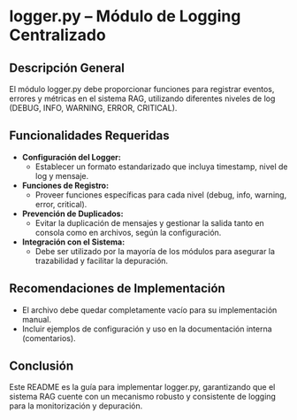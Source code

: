 # logger.py – Módulo de Logging Centralizado

## Descripción General
El módulo logger.py debe proporcionar funciones para registrar eventos, errores y métricas en el sistema RAG, utilizando diferentes niveles de log (DEBUG, INFO, WARNING, ERROR, CRITICAL).

## Funcionalidades Requeridas
- **Configuración del Logger:**  
  - Establecer un formato estandarizado que incluya timestamp, nivel de log y mensaje.
- **Funciones de Registro:**  
  - Proveer funciones específicas para cada nivel (debug, info, warning, error, critical).
- **Prevención de Duplicados:**  
  - Evitar la duplicación de mensajes y gestionar la salida tanto en consola como en archivos, según la configuración.
- **Integración con el Sistema:**  
  - Debe ser utilizado por la mayoría de los módulos para asegurar la trazabilidad y facilitar la depuración.

## Recomendaciones de Implementación
- El archivo debe quedar completamente vacío para su implementación manual.
- Incluir ejemplos de configuración y uso en la documentación interna (comentarios).

## Conclusión
Este README es la guía para implementar logger.py, garantizando que el sistema RAG cuente con un mecanismo robusto y consistente de logging para la monitorización y depuración.
